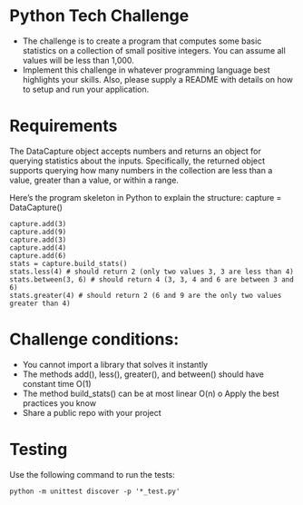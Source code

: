 # Python Tech Challenge
* The challenge is to create a program that computes some basic statistics on a collection of small positive integers. You can assume all values will be less than 1,000.
* Implement this challenge in whatever programming language best highlights your skills. Also, please supply a README with details on how to setup and run your application.

# Requirements
The DataCapture object accepts numbers and returns an object for querying statistics about the inputs. Specifically, the returned object supports querying how many numbers in the collection are less than a value, greater than a value, or within a range.

Here’s the program skeleton in Python to explain the structure: capture = DataCapture()
```
capture.add(3)
capture.add(9)
capture.add(3)
capture.add(4)
capture.add(6)
stats = capture.build_stats()
stats.less(4) # should return 2 (only two values 3, 3 are less than 4) stats.between(3, 6) # should return 4 (3, 3, 4 and 6 are between 3 and 6)
stats.greater(4) # should return 2 (6 and 9 are the only two values greater than 4)
```

# Challenge conditions:
* You cannot import a library that solves it instantly
* The methods add(), less(), greater(), and between() should have
constant time O(1)
* The method build_stats() can be at most linear O(n) o Apply the best practices you know
* Share a public repo with your project

# Testing
Use the following command to run the tests:
```
python -m unittest discover -p '*_test.py'
```

